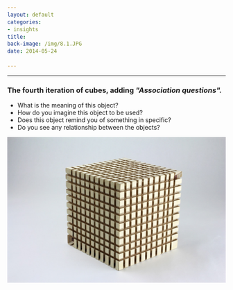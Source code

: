 ```yaml
---
layout: default
categories:
- insights
title: 
back-image: /img/8.1.JPG
date: 2014-05-24

---
```


<hr/>

<h3 class="col-md-8 col-md-offset-2 vcenter">The fourth iteration of  cubes, adding <em>"Association questions".</em></h3>

<ul class="col-md-6 col-md-offset-3 vcenter ul1">
	<li>What is the meaning of this object?</li>
	<li>How do you imagine this object to be used?</li>
	<li>Does this object remind you of something in specific? 
</li>
	<li>Do you see any relationship between the objects?</li>
</ul>


<p class="col-md-8 col-md-offset-2"><img class="img-responsive" src="/img/9.1.JPG" alt="Plywood Grid 1X"/></p>
